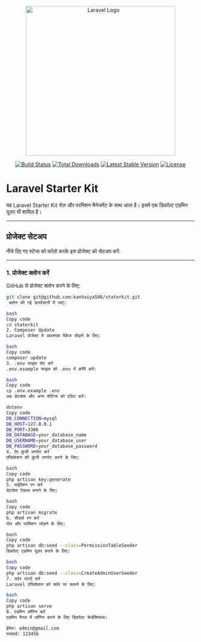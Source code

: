<p align="center"><a href="https://laravel.com" target="_blank"><img src="https://raw.githubusercontent.com/laravel/art/master/logo-lockup/5%20SVG/2%20CMYK/1%20Full%20Color/laravel-logolockup-cmyk-red.svg" width="400" alt="Laravel Logo"></a></p>

<p align="center">
<a href="https://github.com/laravel/framework/actions"><img src="https://github.com/laravel/framework/workflows/tests/badge.svg" alt="Build Status"></a>
<a href="https://packagist.org/packages/laravel/framework"><img src="https://img.shields.io/packagist/dt/laravel/framework" alt="Total Downloads"></a>
<a href="https://packagist.org/packages/laravel/framework"><img src="https://img.shields.io/packagist/v/laravel/framework" alt="Latest Stable Version"></a>
<a href="https://packagist.org/packages/laravel/framework"><img src="https://img.shields.io/packagist/l/laravel/framework" alt="License"></a>
</p>

# Laravel Starter Kit

यह Laravel Starter Kit रोल और परमिशन मैनेजमेंट के साथ आता है। इसमें एक डिफ़ॉल्ट एडमिन यूज़र भी शामिल है।

---

## प्रोजेक्ट सेटअप

नीचे दिए गए स्टेप्स को फॉलो करके इस प्रोजेक्ट को सेटअप करें:

---

### 1. प्रोजेक्ट क्लोन करें

GitHub से प्रोजेक्ट क्लोन करने के लिए:
```bash
git clone git@github.com:kanhaiya508/staterkit.git
 क्लोन की गई डायरेक्टरी में जाएं:

bash
Copy code
cd staterkit
2. Composer Update
Laravel प्रोजेक्ट में आवश्यक पैकेज जोड़ने के लिए:

bash
Copy code
composer update
3. .env फाइल सेट करें
.env.example फाइल को .env में कॉपी करें:

bash
Copy code
cp .env.example .env
अब डेटाबेस और अन्य सेटिंग्स को एडिट करें:

dotenv
Copy code
DB_CONNECTION=mysql
DB_HOST=127.0.0.1
DB_PORT=3306
DB_DATABASE=your_database_name
DB_USERNAME=your_database_user
DB_PASSWORD=your_database_password
4. ऐप कुंजी जनरेट करें
एप्लिकेशन की कुंजी जनरेट करने के लिए:

bash
Copy code
php artisan key:generate
5. माईग्रेशन रन करें
डेटाबेस टेबल्स बनाने के लिए:

bash
Copy code
php artisan migrate
6. सीडर्स रन करें
रोल और परमिशन जोड़ने के लिए:

bash
Copy code
php artisan db:seed --class=PermissionTableSeeder
डिफ़ॉल्ट एडमिन यूज़र बनाने के लिए:

bash
Copy code
php artisan db:seed --class=CreateAdminUserSeeder
7. सर्वर स्टार्ट करें
Laravel एप्लिकेशन को सर्वर पर चलाने के लिए:

bash
Copy code
php artisan serve
8. एडमिन लॉगिन करें
एडमिन पैनल में लॉगिन करने के लिए डिफ़ॉल्ट क्रेडेंशियल्स:

ईमेल: admin@gmail.com
पासवर्ड: 123456